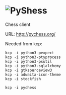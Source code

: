 ![PyShess](http://pychess.org/images/pychess.png)
=====
Chess client

URL: http://pychess.org/

Needed from kcp:

```
kcp -i python3-pexpect
kcp -i python3-ptyprocess
kcp -i python3-psutil 
kcp -i python3-sqlalchemy 
kcp -i gtksourceview3 
kcp -i adwaita-icon-theme
kcp -i stockfish
```

```
kcp -i pychess
```


